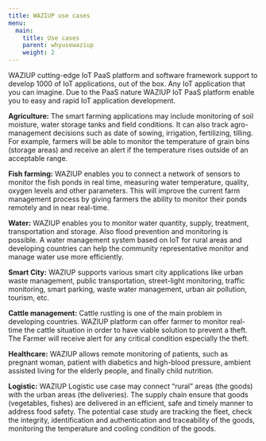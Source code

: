 ```yaml
---
title: WAZIUP use cases
menu:
  main:
    title: Use cases 
    parent: whyusewaziup 
    weight: 2
---
```


WAZIUP cutting-edge IoT PaaS platform and software framework support to develop 1000 of IoT applications, out of the box.
Any IoT application that you can imagine.
Due to the PaaS nature WAZIUP IoT PaaS platform enable you to easy and rapid IoT application development.
 
**Agriculture:** The smart farming applications may include monitoring of soil moisture, water storage tanks and field conditions.
It can also track agro-management decisions such as date of sowing, irrigation, fertilizing, tilling.
For example, farmers will be able to monitor the temperature of grain bins (storage areas) and receive an alert if the temperature rises outside of an acceptable range. 

**Fish farming:** WAZIUP enables you to connect a network of sensors to monitor the fish ponds in real time, measuring water temperature, quality, oxygen levels and other parameters.
This will improve the current farm management process by giving farmers the ability to monitor their ponds remotely and in near real-time. 

**Water:** WAZIUP enables you to monitor water quantity, supply, treatment, transportation and storage. Also flood prevention and monitoring is possible.
A water management system based on IoT for rural areas and developing countries can help the community representative monitor and manage water use more efficiently.

**Smart City:** WAZIUP supports various smart city applications like urban waste management, public transportation, street-light monitoring, traffic monitoring, smart parking, waste water management, urban air pollution, tourism, etc. 

**Cattle management:** Cattle rustling is one of the main problem in developing countries.
WAZIUP platform can offer farmer to monitor real-time the cattle situation in order to have viable solution to prevent a theft.
The Farmer will receive alert for any critical condition especially the theft. 

**Healthcare:** WAZIUP allows remote monitoring of patients, such as pregnant woman, patient with diabetics and high-blood pressure, ambient assisted living for the elderly people, and finally child nutrition. 

**Logistic:** WAZIUP Logistic use case may connect “rural” areas (the goods) with the urban areas (the deliveries).
The supply chain ensure that goods (vegetables, fishes) are delivered in an efficient, safe and timely manner to address food safety.
The potential case study are tracking the fleet, check the integrity, identification and authentication and traceability of the goods, monitoring the temperature and cooling condition of the goods.


